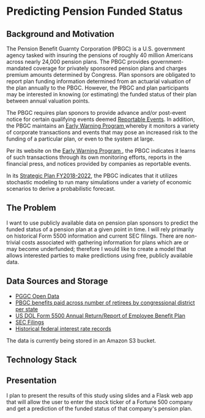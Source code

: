 # Predicting Pension Funded Status

## Background and Motivation
<p>The Pension Benefit Guarnty Corporation (PBGC) is a U.S. government agency tasked with insuring the pensions of roughly 40 million Americans across nearly 24,000 pension plans.  The PBGC provides government-mandated coverage for privately sponsored pension plans and charges premium amounts determined by Congress.  Plan sponsors are obligated to report plan funding information determined from an actuarial valuation of the plan annually to the PBGC.  However, the PBGC and plan participants may be interested in knowing (or estimating) the funded status of their plan between annual valuation points.</p>
<p>The PBGC requires plan sponors to provide advance and/or post-event notice for certain qualifying events deemed <a href = "https://www.pbgc.gov/prac/reporting-and-disclosure/reportable-events">Reportable Events</a>.  In addition, the PBGC maintains an <a href = "https://www.pbgc.gov/prac/risk-mitigation">Early Warning Program </a> whereby it monitors a variety of corporate transactions and events that may pose an increased risk to the funding of a particular plan, or even to the system at large. </p> 
<p>Per its website on the  <a href = "https://www.pbgc.gov/prac/risk-mitigation">Early Warning Program </a>, the PBGC indicates it learns of such transactions through its own monitoring efforts, reports in the financial press, and notices provided by companies as reportable events.</p>
<p>In its <a href ="https://www.pbgc.gov/sites/default/files/pbgc-strategic-plan-2018-2022.pdf">Strategic Plan FY2018-2022</a>, the PBGC indicates that it utilizes stochastic modeling to run many simulations under a variety of economic scenarios to derive a probabilistic forecast.</p>

## The Problem
I want to use publicly available data on pension plan sponsors to predict the funded status of a pension plan at a given point in time.  I will rely primarily on historical Form 5500 information and current SEC filings.  There are non-trivial costs associated with gathering information for plans which are or may become underfunded; therefore I would like to create a model that allows interested parties to make predictions using free, publicly available data.

## Data Sources and Storage
<ul>
<li><a href = "https://www.pbgc.gov/open/index">PGGC Open Data</a></li>
<li><a href = "https://www.pbgc.gov/about/budget-performance-and-planning/statebystate"> PBGC benefits paid across number of retirees by congressional district per state</a></li>
<li><a href = "https://www.dol.gov/agencies/ebsa/about-ebsa/our-activities/public-disclosure/foia/form-5500-datasets">US DOL Form 5500 Annual Return/Report of Employee Benefit Plan</a></li>
<li><a href = "https://www.sec.gov/dera/data/financial-statement-data-sets.html">SEC Filings</a></li>
<li><a href = "https://www.kaggle.com/sohier/interest-rate-records">Historical federal interest rate records</a></li>
</ul>
<p>The data is currently being stored in an Amazon S3 bucket.</p>

## Technology Stack



## Presentation
I plan to present the results of this study using slides and a Flask web app that will allow the user to enter the stock ticker of a Fortune 500 company and get a prediction of the funded status of that company's pension plan.